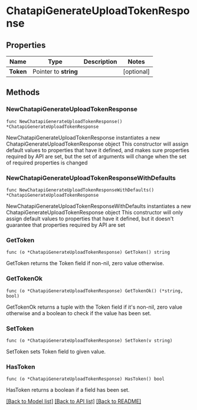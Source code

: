 # ChatapiGenerateUploadTokenResponse

## Properties

Name | Type | Description | Notes
------------ | ------------- | ------------- | -------------
**Token** | Pointer to **string** |  | [optional] 

## Methods

### NewChatapiGenerateUploadTokenResponse

`func NewChatapiGenerateUploadTokenResponse() *ChatapiGenerateUploadTokenResponse`

NewChatapiGenerateUploadTokenResponse instantiates a new ChatapiGenerateUploadTokenResponse object
This constructor will assign default values to properties that have it defined,
and makes sure properties required by API are set, but the set of arguments
will change when the set of required properties is changed

### NewChatapiGenerateUploadTokenResponseWithDefaults

`func NewChatapiGenerateUploadTokenResponseWithDefaults() *ChatapiGenerateUploadTokenResponse`

NewChatapiGenerateUploadTokenResponseWithDefaults instantiates a new ChatapiGenerateUploadTokenResponse object
This constructor will only assign default values to properties that have it defined,
but it doesn't guarantee that properties required by API are set

### GetToken

`func (o *ChatapiGenerateUploadTokenResponse) GetToken() string`

GetToken returns the Token field if non-nil, zero value otherwise.

### GetTokenOk

`func (o *ChatapiGenerateUploadTokenResponse) GetTokenOk() (*string, bool)`

GetTokenOk returns a tuple with the Token field if it's non-nil, zero value otherwise
and a boolean to check if the value has been set.

### SetToken

`func (o *ChatapiGenerateUploadTokenResponse) SetToken(v string)`

SetToken sets Token field to given value.

### HasToken

`func (o *ChatapiGenerateUploadTokenResponse) HasToken() bool`

HasToken returns a boolean if a field has been set.


[[Back to Model list]](../README.md#documentation-for-models) [[Back to API list]](../README.md#documentation-for-api-endpoints) [[Back to README]](../README.md)


